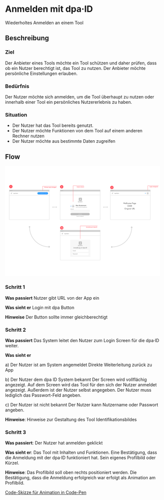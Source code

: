 # Anmelden mit dpa·ID

Wiederholtes Anmelden an einem Tool

## Beschreibung

### Ziel
Der Anbieter eines Tools möchte ein Tool schützen und daher prüfen, dass ob ein Nutzer berechtigt ist, das Tool zu nutzen.
Der Anbieter möchte persönliche Einstellungen erlauben.

### Bedürfnis
Der Nutzer möchte sich anmelden, um die Tool überhaupt zu nutzen oder innerhalb einer Tool ein persönliches Nutzererlebnis zu haben.

### Situation
- Der Nutzer hat das Tool bereits genutzt.
- Der Nutzer möchte Funktionen von dem Tool auf einem anderen Rechner nutzen
- Der Nutzer möchte aus bestimmte Daten zugreifen

## Flow

![](./anmelden/ixd-anmelden-flow.png)

### <Step number="1" /> Schritt 1
**Was passiert**
Nutzer gibt URL von der App ein

**Was sieht er**
Login mit dpa Button

**Hinweise**
Der Button sollte immer gleichberechtigt

### <Step number="2" /> Schritt 2
**Was passiert**
Das System leitet den Nutzer zum Login Screen für die dpa·ID weiter.

**Was sieht er**

a) Der Nutzer ist am System angemeldet
Direkte Weiterleitung zurück zu App

b) Der Nutzer dem dpa ID System bekannt
Der Screen wird vollflächig angezeigt. Auf dem Screen wird das Tool für den sich der Nutzer anmeldet angezeigt. Außerdem ist der Nutzer selbst angegeben. Der Nutzer muss lediglich das Passwort-Feld angeben.

c) <Step number="2b" /> Der Nutzer ist nicht bekannt
Der Nutzer kann Nutzername oder Passwort angeben.

**Hinweise**:
Hinweise zur Gestaltung des Tool Identifikationsbildes

### <Step number="3" /> Schritt 3

**Was passiert**: Der Nutzer hat anmelden geklickt

**Was sieht er**:
Das Tool mit Inhalten und Funktionen. Eine Bestätigung, dass die Anmeldung mit der dpa·ID funktioniert hat. Sein eigenes Profilbild oder Kürzel.

**Hinweise**:
Das Profilbild soll oben rechts positioniert werden. Die Bestätigung, dass die Anmeldung erfolgreich war erfolgt als Animation am Profilbild.

[Code-Skizze für Animation in Code-Pen](https://codepen.io/anon/pen/deqGVP)
